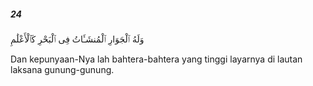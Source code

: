 ##### 24

<span class="ayah">وَلَهُ ٱلْجَوَارِ ٱلْمُنشَـَٔاتُ فِى ٱلْبَحْرِ كَٱلْأَعْلَٰمِ</span>

<span class="ayah_translation">Dan kepunyaan-Nya lah bahtera-bahtera yang tinggi layarnya di lautan laksana gunung-gunung.</span>
